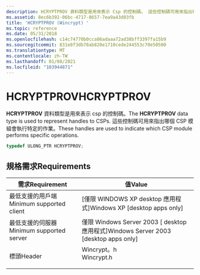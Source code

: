 ```yaml
---
description: HCRYPTPROV 資料類型是用來表示 Csp 的控制碼。 這些控制碼可用來指出哪個 CSP 模組會執行特定的作業。
ms.assetid: 8ec6b392-06bc-4717-8657-7ea9a43d03fb
title: 'HCRYPTPROV (Wincrypt) '
ms.topic: reference
ms.date: 05/31/2018
ms.openlocfilehash: c14c74770b0cca86adaaa72ad38bff3397fa15b9
ms.sourcegitcommit: 831e8f3db78ab820e1710cede244553c70e50500
ms.translationtype: MT
ms.contentlocale: zh-TW
ms.lasthandoff: 01/08/2021
ms.locfileid: "103944871"
---
```

# <a name="hcryptprov"></a><span data-ttu-id="4a979-104">HCRYPTPROV</span><span class="sxs-lookup"><span data-stu-id="4a979-104">HCRYPTPROV</span></span>

<span data-ttu-id="4a979-105">**HCRYPTPROV** 資料類型是用來表示 csp 的控制碼。</span><span class="sxs-lookup"><span data-stu-id="4a979-105">The **HCRYPTPROV** data type is used to represent handles to CSPs.</span></span> <span data-ttu-id="4a979-106">這些控制碼可用來指出哪個 CSP 模組會執行特定的作業。</span><span class="sxs-lookup"><span data-stu-id="4a979-106">These handles are used to indicate which CSP module performs specific operations.</span></span>


```C++
typedef ULONG_PTR HCRYPTPROV;
```



## <a name="requirements"></a><span data-ttu-id="4a979-107">規格需求</span><span class="sxs-lookup"><span data-stu-id="4a979-107">Requirements</span></span>



| <span data-ttu-id="4a979-108">需求</span><span class="sxs-lookup"><span data-stu-id="4a979-108">Requirement</span></span> | <span data-ttu-id="4a979-109">值</span><span class="sxs-lookup"><span data-stu-id="4a979-109">Value</span></span> |
|-------------------------------------|---------------------------------------------------------------------------------------|
| <span data-ttu-id="4a979-110">最低支援的用戶端</span><span class="sxs-lookup"><span data-stu-id="4a979-110">Minimum supported client</span></span><br/> | <span data-ttu-id="4a979-111">\[僅限 WINDOWS XP desktop 應用程式\]</span><span class="sxs-lookup"><span data-stu-id="4a979-111">Windows XP \[desktop apps only\]</span></span><br/>                                           |
| <span data-ttu-id="4a979-112">最低支援的伺服器</span><span class="sxs-lookup"><span data-stu-id="4a979-112">Minimum supported server</span></span><br/> | <span data-ttu-id="4a979-113">僅限 Windows Server 2003 \[ desktop 應用程式\]</span><span class="sxs-lookup"><span data-stu-id="4a979-113">Windows Server 2003 \[desktop apps only\]</span></span><br/>                                  |
| <span data-ttu-id="4a979-114">標頭</span><span class="sxs-lookup"><span data-stu-id="4a979-114">Header</span></span><br/>                   | <dl> <span data-ttu-id="4a979-115"><dt>Wincrypt。h</dt></span><span class="sxs-lookup"><span data-stu-id="4a979-115"><dt>Wincrypt.h</dt></span></span> </dl> |



 

 




